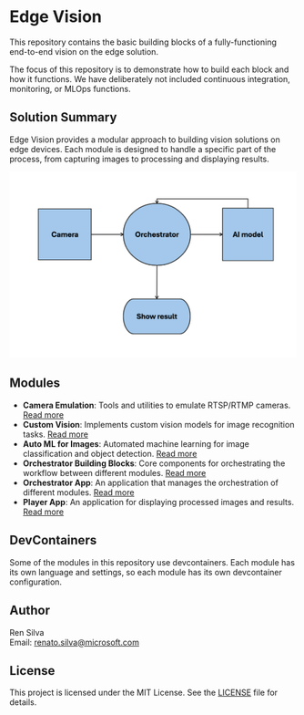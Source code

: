 # Edge Vision

This repository contains the basic building blocks of a fully-functioning end-to-end vision on the edge solution.

The focus of this repository is to demonstrate how to build each block and how it functions. We have deliberately not included continuous integration, monitoring, or MLOps functions.

## Solution Summary

Edge Vision provides a modular approach to building vision solutions on edge devices. Each module is designed to handle a specific part of the process, from capturing images to processing and displaying results.

![model](./pics/model.png)

## Modules

- **Camera Emulation**: Tools and utilities to emulate RTSP/RTMP cameras. [Read more](./modules/camera-emulation#readme)
- **Custom Vision**: Implements custom vision models for image recognition tasks. [Read more](./modules/custom-vision#readme)
- **Auto ML for Images**: Automated machine learning for image classification and object detection. [Read more](./modules/auto-ml-for-images#readme)
- **Orchestrator Building Blocks**: Core components for orchestrating the workflow between different modules. [Read more](./modules/orchestrator-building-blocks#readme)
- **Orchestrator App**: An application that manages the orchestration of different modules. [Read more](./modules/orchestrator-app#readme)
- **Player App**: An application for displaying processed images and results. [Read more](./modules/player-app#readme)

## DevContainers

Some of the modules in this repository use devcontainers. Each module has its own language and settings, so each module has its own devcontainer configuration.

## Author

Ren Silva  
Email: renato.silva@microsoft.com

## License

This project is licensed under the MIT License. See the [LICENSE](./LICENSE) file for details.